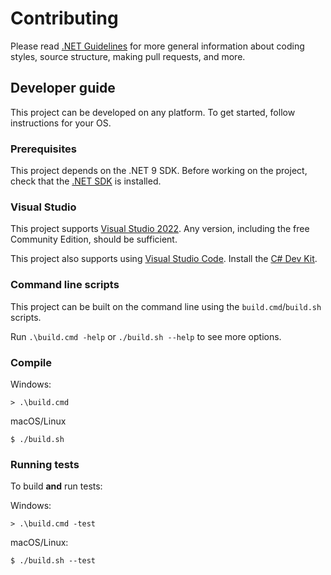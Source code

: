 Contributing
============

Please read [.NET Guidelines](https://github.com/dotnet/runtime/blob/main/CONTRIBUTING.md) for more general information about coding styles, source structure, making pull requests, and more.

## Developer guide

This project can be developed on any platform. To get started, follow instructions for your OS.

### Prerequisites

This project depends on the .NET 9 SDK. Before working on the project, check that the [.NET SDK](https://dotnet.microsoft.com/en-us/download) is installed.

### Visual Studio

This project supports [Visual Studio 2022](https://visualstudio.com). Any version, including the free Community Edition, should be sufficient.

This project also supports using
[Visual Studio Code](https://code.visualstudio.com). Install the [C# Dev Kit](https://marketplace.visualstudio.com/items?itemName=ms-dotnettools.csdevkit).

### Command line scripts

This project can be built on the command line using the `build.cmd`/`build.sh` scripts.

Run `.\build.cmd -help` or `./build.sh --help` to see more options.

### Compile

Windows:

    > .\build.cmd

macOS/Linux

    $ ./build.sh

### Running tests

To build **and** run tests:

Windows:

    > .\build.cmd -test

macOS/Linux:

    $ ./build.sh --test

